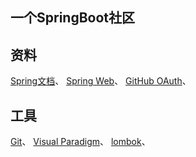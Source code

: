 ## 一个SpringBoot社区

## 资料
[Spring文档](https://spring.io/guides)、
[Spring Web](https://spring.io/guides/gs/serving-web-content)、
[GitHub OAuth](https://developer.github.com/apps/managing-oauth-apps/modifying-an-oauth-app/)、

## 工具
[Git](https://git-scm.com/download)、
[Visual Paradigm](https://www.visual-paradigm.com)、
[lombok](https://projectlombok.org/)、